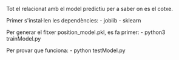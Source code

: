 Tot el relacionat amb el model predictiu per a saber on es el cotxe. 

Primer s'instal·len les dependències:
    - joblib
    - sklearn

Per generar el fitxer position_model.pkl, es fa primer:
    - python3 trainModel.py

Per provar que funciona:
    - python testModel.py